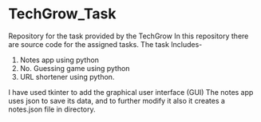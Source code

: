 # TechGrow_Task
Repository for the task provided by the TechGrow
In this repository there are source code for the assigned tasks.
The task Includes-
1. Notes app using python
2. No. Guessing game using python
3. URL shortener using python.



I have used tkinter to add the graphical user interface (GUI)
The notes app uses json to save its data, and to further modify it also it creates a notes.json file in directory.
